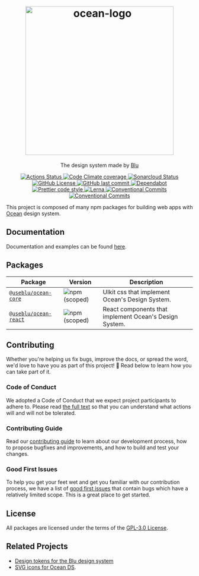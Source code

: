 <h1 align="center">
  <a href="https://ocean-ds.github.io/ocean-web/index.html">
    <img alt="ocean-logo" src="https://user-images.githubusercontent.com/3240432/96205195-5c8b0080-0f3c-11eb-8229-1f0a7f93df0a.png" width="400">
  </a>
</h1>

<p align="center">
  The design system made by <a href="https://www.useblu.com.br/sobre">Blu</a>
</p>

<p align="center">
  <a href="https://github.com/ocean-ds/ocean-web/actions">
    <img alt="Actions Status" src="https://github.com/ocean-ds/ocean-web/workflows/CI/badge.svg">
  </a>
  <a href="https://codeclimate.com/github/ocean-ds/ocean-web">
    <img alt="Code Climate coverage" src="https://img.shields.io/codeclimate/coverage/ocean-ds/ocean-web">
  </a>  
  <a href="https://sonarcloud.io/dashboard?id=ocean-ds_ocean-web">
    <img alt="Sonarcloud Status" src="https://sonarcloud.io/api/project_badges/measure?project=ocean-ds_ocean-web&metric=alert_status">
  </a>
  <a href="https://github.com/ocean-ds/ocean-web/blob/master/LICENSE">
    <img alt="GitHub License" src="https://img.shields.io/github/license/ocean-ds/ocean-web">
  </a>
  <a href="https://github.com/ocean-ds/ocean-web/graphs/commit-activity">
    <img alt="GitHub last commit" src="https://img.shields.io/github/last-commit/ocean-ds/ocean-web">
  </a>
  <a href="https://github.com/ocean-ds/ocean-web/network/updates">
    <img alt="Dependabot" src="https://img.shields.io/badge/Dependabot-enabled-brightgreen">
  </a>
  <a href="https://github.com/prettier/prettier">
    <img alt="Prettier code style" src="https://img.shields.io/badge/code_style-prettier-ff69b4.svg">
  </a>
  <a href="https://lerna.js.org/">
    <img alt="Lerna" src="https://img.shields.io/badge/maintained%20with-lerna-cc00ff.svg">
  </a>
  <a href="https://conventionalcommits.org">
    <img alt="Conventional Commits" src="https://img.shields.io/badge/Conventional%20Commits-1.0.0-yellow.svg">
  </a>
  <a href="http://makeapullrequest.com">
    <img alt="Conventional Commits" src="https://img.shields.io/badge/PRs-welcome-brightgreen.svg">
  </a>
</p>

This project is composed of many npm packages for building web apps with [Ocean](https://zeroheight.com/9c9b2b3aa/p/257272-ocean-ds/t/968532) design system.

## Documentation

Documentation and examples can be found [here](https://ocean-ds.github.io/ocean-web/index.html).

## Packages

| Package                                              | Version                                                           | Description                                            |
| ---------------------------------------------------- | ----------------------------------------------------------------- | ------------------------------------------------------ |
| [`@useblu/ocean-core`](packages/ocean-core#readme)   | ![npm (scoped)](https://img.shields.io/npm/v/@useblu/ocean-core)  | UIkit css that implement Ocean's Design System.        |
| [`@useblu/ocean-react`](packages/ocean-react#readme) | ![npm (scoped)](https://img.shields.io/npm/v/@useblu/ocean-react) | React components that implement Ocean's Design System. |

## Contributing

Whether you're helping us fix bugs, improve the docs, or spread the word, we'd love to have you as part of this project! :blue_heart: Read below to learn how you can take part of it.

### Code of Conduct

We adopted a Code of Conduct that we expect project participants to adhere to. Please read [the full text](.github/CODE_OF_CONDUCT.md) so that you can understand what actions will and will not be tolerated.

### Contributing Guide

Read our [contributing guide](.github/CONTRIBUTING.md) to learn about our development process, how to propose bugfixes and improvements, and how to build and test your changes.

### Good First Issues

To help you get your feet wet and get you familiar with our contribution process, we have a list of [good first issues](https://github.com/ocean-ds/ocean-web/labels/good%20first%20issue) that contain bugs which have a relatively limited scope. This is a great place to get started.

## License

All packages are licensed under the terms of the [GPL-3.0 License](LICENSE).

## Related Projects

- [Design tokens for the Blu design system](https://github.com/ocean-ds/ocean-tokens)
- [SVG icons for Ocean DS](https://github.com/ocean-ds/ocean-icons).
